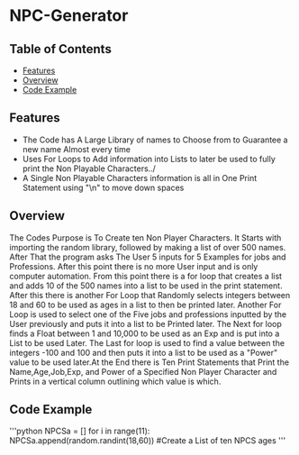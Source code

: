 # NPC-Generator
## Table of Contents
-  [Features](#-features)
-  [Overview](#-overview)
-  [Code Example](#-code-example)

## Features
-  The Code has A Large Library of names to Choose from to Guarantee a new name Almost every time
-  Uses For Loops to Add information into Lists to later be used to fully print the Non Playable Characters../
-  A Single Non Playable Characters information is all in One Print Statement using "\n" to move down spaces
## Overview
The Codes Purpose is To Create ten Non Player Characters. It Starts with importing the random library, followed by making a list of over 500 names. After That the program asks The User 5 inputs for 5 Examples for jobs and Professions. After this point there is no more User input and is only computer automation. From this point there is a for loop that creates a list and adds 10 of the 500 names into a list to be used in the print statement. After this there is another For Loop that Randomly selects integers between 18 and 60 to be used as ages in a list to then be printed later. Another For Loop is used to  select one of the Five jobs and professions inputted by  the User previously and puts it into a list to be Printed later. The Next for loop finds a Float between 1 and 10,000 to be used as an Exp and is put into a List to be used Later. The Last for loop is used to find a value between the integers -100 and 100 and then puts it into a list to be used as a "Power" value to be used later.At the End there is Ten Print Statements that Print the Name,Age,Job,Exp, and Power of a Specified Non Player Character and Prints in a vertical column outlining which value is which.
## Code Example
'''python
NPCSa = []
for i in range(11):
    NPCSa.append(random.randint(18,60))
#Create a List of ten NPCS ages
'''



